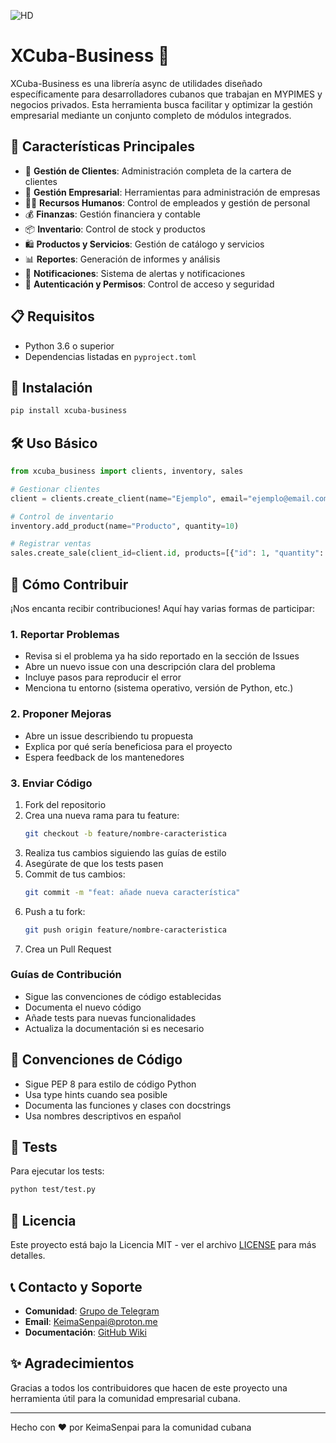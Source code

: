 ![HD](https://github.com/user-attachments/assets/48c11ee7-8e58-4bba-bc2b-878ffe0ed373)
# XCuba-Business 🚀

XCuba-Business es una librería async de utilidades diseñado específicamente para desarrolladores cubanos que trabajan en MYPIMES y negocios privados. Esta herramienta busca facilitar y optimizar la gestión empresarial mediante un conjunto completo de módulos integrados.

## 🌟 Características Principales

- 👥 **Gestión de Clientes**: Administración completa de la cartera de clientes
- 🏢 **Gestión Empresarial**: Herramientas para administración de empresas
- 👨‍💼 **Recursos Humanos**: Control de empleados y gestión de personal
- 💰 **Finanzas**: Gestión financiera y contable
- 📦 **Inventario**: Control de stock y productos
- 🛍️ **Productos y Servicios**: Gestión de catálogo y servicios
- 📊 **Reportes**: Generación de informes y análisis
- 📨 **Notificaciones**: Sistema de alertas y notificaciones
- 🔐 **Autenticación y Permisos**: Control de acceso y seguridad

## 📋 Requisitos

- Python 3.6 o superior
- Dependencias listadas en `pyproject.toml`

## 🚀 Instalación

```bash
pip install xcuba-business
```

## 🛠️ Uso Básico

```python
from xcuba_business import clients, inventory, sales

# Gestionar clientes
client = clients.create_client(name="Ejemplo", email="ejemplo@email.com")

# Control de inventario
inventory.add_product(name="Producto", quantity=10)

# Registrar ventas
sales.create_sale(client_id=client.id, products=[{"id": 1, "quantity": 2}])
```

## 🤝 Cómo Contribuir

¡Nos encanta recibir contribuciones! Aquí hay varias formas de participar:

### 1. Reportar Problemas
- Revisa si el problema ya ha sido reportado en la sección de Issues
- Abre un nuevo issue con una descripción clara del problema
- Incluye pasos para reproducir el error
- Menciona tu entorno (sistema operativo, versión de Python, etc.)

### 2. Proponer Mejoras
- Abre un issue describiendo tu propuesta
- Explica por qué sería beneficiosa para el proyecto
- Espera feedback de los mantenedores

### 3. Enviar Código
1. Fork del repositorio
2. Crea una nueva rama para tu feature:
   ```bash
   git checkout -b feature/nombre-caracteristica
   ```
3. Realiza tus cambios siguiendo las guías de estilo
4. Asegúrate de que los tests pasen
5. Commit de tus cambios:
   ```bash
   git commit -m "feat: añade nueva característica"
   ```
6. Push a tu fork:
   ```bash
   git push origin feature/nombre-caracteristica
   ```
7. Crea un Pull Request

### Guías de Contribución

- Sigue las convenciones de código establecidas
- Documenta el nuevo código
- Añade tests para nuevas funcionalidades
- Actualiza la documentación si es necesario

## 📝 Convenciones de Código

- Sigue PEP 8 para estilo de código Python
- Usa type hints cuando sea posible
- Documenta las funciones y clases con docstrings
- Usa nombres descriptivos en español

## 🧪 Tests

Para ejecutar los tests:

```bash
python test/test.py
```

## 📄 Licencia

Este proyecto está bajo la Licencia MIT - ver el archivo [LICENSE](LICENSE) para más detalles.

## 📞 Contacto y Soporte

- **Comunidad**: [Grupo de Telegram](https://t.me/KeimaSenpai)
- **Email**: KeimaSenpai@proton.me
- **Documentación**: [GitHub Wiki](https://github.com/KeimaSenpai)

## ✨ Agradecimientos

Gracias a todos los contribuidores que hacen de este proyecto una herramienta útil para la comunidad empresarial cubana.

---

Hecho con ❤️ por KeimaSenpai para la comunidad cubana

